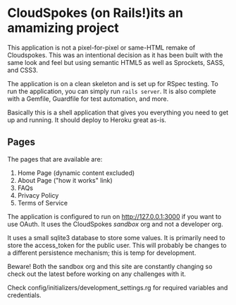 # CloudSpokes (on Rails!)its an amamizing project

This application is not a pixel-for-pixel or same-HTML remake of
Cloudspokes. This was an intentional decision as it has been built with
the same look and feel but using semantic HTML5 as well as Sprockets,
SASS, and CSS3.

The application is on a clean skeleton and is set up for RSpec testing.
To run the application, you can simply run `rails server`. It is also
complete with a Gemfile, Guardfile for test automation, and more.

Basically this is a shell application that gives you everything you need
to get up and running. It should deploy to Heroku great as-is.

## Pages

The pages that are available are:

1. Home Page (dynamic content excluded)
2. About Page ("how it works" link)
3. FAQs
4. Privacy Policy
5. Terms of Service

The application is configured to run on http://127.0.0.1:3000 if you want to use OAuth. It uses the CloudSpokes *sandbox* org and not a developer org. 

It uses a small sqlite3 database to store some values. It is primarily need to store the access_token for the public user. This will probably be changes to a different persistence mechanism; this is temp for development. 

Beware! Both the sandbox org and this site are constantly changing so check out the latest before working on any challenges with it. 

Check config/initializers/development_settings.rg for required variables and credentials.
